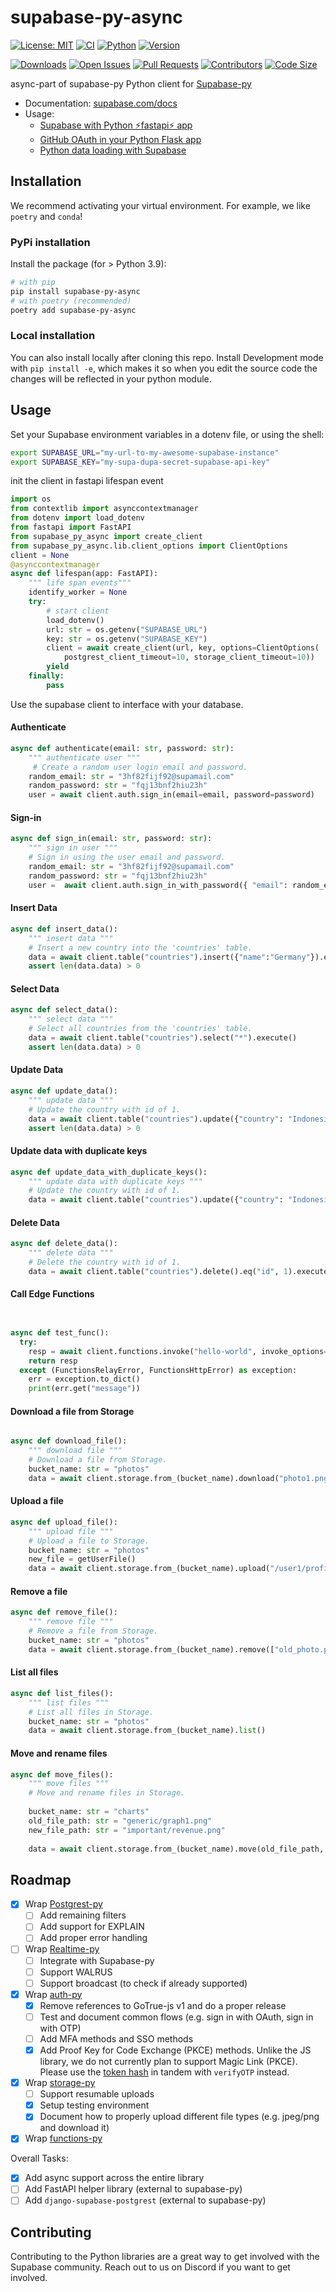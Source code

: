 # supabase-py-async

[![License: MIT](https://img.shields.io/badge/License-MIT-green.svg?label=license)](https://opensource.org/licenses/MIT)
[![CI](https://github.com/Atticuszz/supabase-py-async/actions/workflows/ci.yml/badge.svg)](https://github.com/Atticuszz/supabase-py-async/actions/workflows/ci.yml)
[![Python](https://img.shields.io/pypi/pyversions/supabase-py-async)](https://pypi.org/project/supabase-py-async)
[![Version](https://img.shields.io/pypi/v/supabase-py-async?color=%2334D058)](https://pypi.org/project/supabase-py-async)

<!-- Add more badges as needed -->
[![Downloads](https://pepy.tech/badge/supabase-py-async)](https://pepy.tech/project/supabase-py-async)
[![Open Issues](https://img.shields.io/github/issues/Atticuszz/supabase-py-async)](https://github.com/Atticuszz/supabase-py-async/issues)
[![Pull Requests](https://img.shields.io/github/issues-pr/Atticuszz/supabase-py-async)](https://github.com/Atticuszz/supabase-py-async/pulls)
[![Contributors](https://img.shields.io/github/contributors/Atticuszz/supabase-py-async)](https://github.com/Atticuszz/supabase-py-async/graphs/contributors)
[![Code Size](https://img.shields.io/github/languages/code-size/Atticuszz/supabase-py-async)](https://github.com/Atticuszz/supabase-py-async)

async-part of supabase-py Python client for [Supabase-py](https://github.com/supabase-community/supabase-py)

- Documentation: [supabase.com/docs](https://supabase.com/docs/reference/python/introduction)
- Usage:
  - [Supabase with Python ⚡fastapi⚡ app](https://github.com/Atticuszz/fastapi_supabase_template)
  - [GitHub OAuth in your Python Flask app](https://supabase.com/blog/oauth2-login-python-flask-apps)
  - [Python data loading with Supabase](https://supabase.com/blog/loading-data-supabase-python)


## Installation

We recommend activating your virtual environment. For example, we like `poetry` and `conda`!

### PyPi installation

Install the package (for > Python 3.9):

```bash
# with pip
pip install supabase-py-async
# with poetry (recommended)
poetry add supabase-py-async
```

### Local installation

You can also install locally after cloning this repo. Install Development mode with ``pip install -e``, which makes it so when you edit the source code the changes will be reflected in your python module.

## Usage

Set your Supabase environment variables in a dotenv file, or using the shell:

```bash
export SUPABASE_URL="my-url-to-my-awesome-supabase-instance"
export SUPABASE_KEY="my-supa-dupa-secret-supabase-api-key"
```

init the client in fastapi lifespan event

```python
import os
from contextlib import asynccontextmanager
from dotenv import load_dotenv
from fastapi import FastAPI
from supabase_py_async import create_client
from supabase_py_async.lib.client_options import ClientOptions
client = None
@asynccontextmanager
async def lifespan(app: FastAPI):
    """ life span events"""
    identify_worker = None
    try:
        # start client
        load_dotenv()
        url: str = os.getenv("SUPABASE_URL")
        key: str = os.getenv("SUPABASE_KEY")
        client = await create_client(url, key, options=ClientOptions(
            postgrest_client_timeout=10, storage_client_timeout=10))
        yield
    finally:
        pass
```

Use the supabase client to interface with your database.

#### Authenticate

```python
async def authenticate(email: str, password: str):
    """ authenticate user """
     # Create a random user login email and password.
    random_email: str = "3hf82fijf92@supamail.com"
    random_password: str = "fqj13bnf2hiu23h"
    user = await client.auth.sign_in(email=email, password=password)
```

#### Sign-in

```python
async def sign_in(email: str, password: str):
    """ sign in user """
    # Sign in using the user email and password.
    random_email: str = "3hf82fijf92@supamail.com"
    random_password: str = "fqj13bnf2hiu23h"
    user =  await client.auth.sign_in_with_password({ "email": random_email, "password": random_password })
```

#### Insert Data

```python
async def insert_data():
    """ insert data """
    # Insert a new country into the 'countries' table.
    data = await client.table("countries").insert({"name":"Germany"}).execute()
    assert len(data.data) > 0
```

#### Select Data

```python
async def select_data():
    """ select data """
    # Select all countries from the 'countries' table.
    data = await client.table("countries").select("*").execute()
    assert len(data.data) > 0
```

#### Update Data

```python
async def update_data():
    """ update data """
    # Update the country with id of 1.
    data = await client.table("countries").update({"country": "Indonesia", "capital_city": "Jakarta"}).eq("id", 1).execute()
    assert len(data.data) > 0
```


#### Update data with duplicate keys

```python
async def update_data_with_duplicate_keys():
    """ update data with duplicate keys """
    # Update the country with id of 1.
    data = await client.table("countries").update({"country": "Indonesia", "capital_city": "Jakarta"}).eq("id", 1).execute()
```

#### Delete Data

```python
async def delete_data():
    """ delete data """
    # Delete the country with id of 1.
    data = await client.table("countries").delete().eq("id", 1).execute()
```


#### Call Edge Functions

```python


async def test_func():
  try:
    resp = await client.functions.invoke("hello-world", invoke_options={'body':{}})
    return resp
  except (FunctionsRelayError, FunctionsHttpError) as exception:
    err = exception.to_dict()
    print(err.get("message"))
```

#### Download a file from Storage

```python

async def download_file():
    """ download file """
    # Download a file from Storage.
    bucket_name: str = "photos"
    data = await client.storage.from_(bucket_name).download("photo1.png")
```

#### Upload a file

```python
async def upload_file():
    """ upload file """
    # Upload a file to Storage.
    bucket_name: str = "photos"
    new_file = getUserFile()
    data = await client.storage.from_(bucket_name).upload("/user1/profile.png", new_file)
```


#### Remove a file

```python
async def remove_file():
    """ remove file """
    # Remove a file from Storage.
    bucket_name: str = "photos"
    data = await client.storage.from_(bucket_name).remove(["old_photo.png", "image5.jpg"])
```


#### List all files

```python
async def list_files():
    """ list files """
    # List all files in Storage.
    bucket_name: str = "photos"
    data = await client.storage.from_(bucket_name).list()
```


#### Move and rename files

```python
async def move_files():
    """ move files """
    # Move and rename files in Storage.
    
    bucket_name: str = "charts"
    old_file_path: str = "generic/graph1.png"
    new_file_path: str = "important/revenue.png"
    
    data = await client.storage.from_(bucket_name).move(old_file_path, new_file_path)
```

## Roadmap

- [x] Wrap [Postgrest-py](https://github.com/supabase-community/postgrest-py/)
  - [ ] Add remaining filters
  - [ ] Add support for EXPLAIN
  - [ ] Add proper error handling
- [ ] Wrap [Realtime-py](https://github.com/supabase-community/realtime-py)
    - [ ]  Integrate with Supabase-py
    - [ ]  Support WALRUS
    - [ ]  Support broadcast (to check if already supported)
- [x] Wrap [auth-py](https://github.com/supabase-community/auth-py)
    - [x] Remove references to GoTrue-js v1 and do a proper release
    - [ ] Test and document common flows (e.g. sign in with OAuth, sign in with OTP)
    - [ ] Add MFA methods and SSO methods
    - [x] Add Proof Key for Code Exchange (PKCE) methods. Unlike the JS library, we do not currently plan to support Magic Link (PKCE). Please use the [token hash](https://supabase.com/docs/guides/auth/server-side/email-based-auth-with-pkce-flow-for-ssr#create-api-endpoint-for-handling-tokenhash) in tandem with `verifyOTP` instead.
- [x] Wrap [storage-py](https://github.com/supabase-community/storage-py)
    - [ ]  Support resumable uploads
    - [x]  Setup testing environment
    - [x]  Document how to properly upload different file types (e.g. jpeg/png and download it)
- [x] Wrap [functions-py](https://github.com/supabase-community/functions-py)

Overall Tasks:
- [x] Add async support across the entire library
- [ ] Add FastAPI helper library (external to supabase-py)
- [ ] Add `django-supabase-postgrest` (external to supabase-py)

## Contributing

Contributing to the Python libraries are a great way to get involved with the Supabase community. Reach out to us on Discord if you want to get involved.





